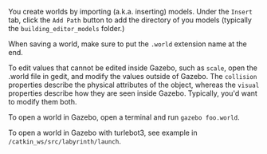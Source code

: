 You create worlds by importing (a.k.a. inserting) models. Under the `Insert` tab, click the `Add Path` button to add the directory of you models (typically the `building_editor_models` folder.)

When saving a world, make sure to put the `.world` extension name at the end.

To edit values that cannot be edited inside Gazebo, such as `scale`, open the .world file in gedit, and modify the values outside of Gazebo. The `collision` properties describe the physical attributes of the object, whereas the `visual` properties describe how they are seen inside Gazebo. Typically, you'd want to modify them both.

To open a world in Gazebo, open a terminal and run `gazebo foo.world`.

To open a world in Gazebo with turlebot3, see example in `/catkin_ws/src/labyrinth/launch`.